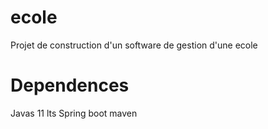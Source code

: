 # ecole

Projet de construction d'un software de gestion d'une ecole


# Dependences
Javas 11 lts
Spring boot
maven

